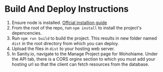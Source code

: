 # Build And Deploy Instructions

1. Ensure node is installed. [Offcial installion guide](https://nodejs.org/en/download/)
2. From the root of the repo, run `npm install` to install the project's depencencies.
3. Run `npm run build` to build the project. This results in new folder named `dist` in the root directory from which you can deploy.
4. Upload the files in `dist` to your hosting web server.
5. In Sanity.io, navigate to the Manage Project page for Wohohiame. Under the API tab, there is a CORS orgins section to which you must add your hosting url so that the client can fetch resources from the database.